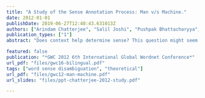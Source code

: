 ```yaml
---
title: "A Study of the Sense Annotation Process: Man v/s Machine."
date: 2012-01-01
publishDate: 2019-06-27T12:40:43.631013Z
authors: ["Arindam Chatterjee", "Salil Joshi", "Pushpak Bhattacharyya", "Diptesh Kanojia", "Akhlesh Kumar Meena"]
publication_types: ["1"]
abstract: "Does context help determine sense? This question might seem frivolous, even preposterous to anybody sensible. However, our long time research on Word Sense Disambiguation (WSD) shows that in almost all disambiguation algorithms, the sense distribution parameter P(S/W), where P is the probability of the sense of a word W being S, plays the deciding role. The widely reported accuracy figure of around 60% for all-words-domain-independent WSD is contributed to mainly by P(S/W), as one ablation test after another reveals. The story with human annotation is different though. Our experience of working with human annotators who mark with WordNet sense ids, general and domain specific corpora brings to light the interesting fact that producing sense ids without looking at the context is a heavy cognitive load. Sense annotators do form hypothesis in their minds about the possible sense of a word (‘most frequent sense’ bias), but then look at the context for clues to accept or reject the hypothesis. Such clues are minimal, just one or two words, but are critical nonetheless. Without these clues the annotator is left in an indecisive state as to whether or not to put down the first sense coming to his mind. The task becomes all the more cognitively challenging, if the senses are fine grained and seem equally probable. These facts increase the annotation time by a factor of almost 1.5. In the current paper we explore the dichotomy that might exist between machines and humans in the way they determine senses. We study the various parameters for WSD and also the sense marking behavior of human sense annotators. The observations, though not completely conclusive, establish the need for context for humans and that for accurate sense distribution parameters for machines."

featured: false
publication: "*GWC 2012 6th International Global Wordnet Conference*"
url_pdf: "files/gwc16-bilingual.pdf"
tags: ["word sense disambiguation", "theoretical"]
url_pdf: "files/gwc12-man-machine.pdf"
url_slides: "files/ppt-chatterjee-2012-study.pdf"

---
```


